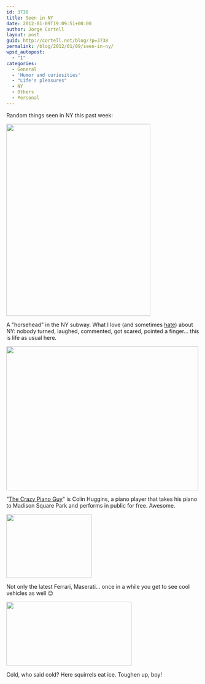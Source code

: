 ```yaml
---
id: 3738
title: Seen in NY
date: 2012-01-09T19:09:51+00:00
author: Jorge Cortell
layout: post
guid: http://cortell.net/blog/?p=3738
permalink: /blog/2012/01/09/seen-in-ny/
wpsd_autopost:
  - "1"
categories:
  - General
  - 'Humor and curiosities'
  - "Life's pleasures"
  - NY
  - Others
  - Personal
---
```

Random things seen in NY this past week:

<img class="aligncenter" title="horse head" src="https://lh3.googleusercontent.com/-nS1DjI8xc8I/TwTlSnVoaAI/AAAAAAAAAF0/w3qOj3rZRak/w375-h500-k/20120104_172511.jpg" alt="" width="375" height="500" />

A "horsehead" in the NY subway. What I love (and sometimes <a title="http://cortell.net/blog/2012/01/a-man-falls-two-walk-over-him/" href="http://cortell.net/blog/2012/01/a-man-falls-two-walk-over-him/" target="_blank">hate</a>) about NY: nobody turned, laughed, commented, got scared, pointed a finger... this is life as usual here.

<img class="aligncenter" title="Crazy Piano Guy" src="https://lh3.googleusercontent.com/-w3uvZUqXhBU/Twpo-QXvSGI/AAAAAAAAAIk/7BnWqjVxf1g/w500-h375-k/12%2B-%2B1" alt="" width="500" height="375" />

"<a title="http://colinhuggins.com" href="http://colinhuggins.com" target="_blank">The Crazy Piano Guy</a>" is Colin Huggins, a piano player that takes his piano to Madison Square Park and performs in public for free. Awesome.

<img class="aligncenter" title="cool wheels" src="https://lh3.googleusercontent.com/-JNetZZrTiwI/Twi2hHry8yI/AAAAAAAAAGs/RmLahXsz5pg/w222-h167-k/20120107_161721.jpg" alt="" width="222" height="166" />

Not only the latest Ferrari, Maserati... once in a while you get to see cool vehicles as well 😉

<img class="aligncenter" title="squirrel eating ice" src="https://lh6.googleusercontent.com/-jUi52pOLiE0/TwnIhp4SQfI/AAAAAAAAAIE/wgjK0yG3h80/w326-h168-k/20120108_114419.jpg" alt="" width="326" height="167" />

Cold, who said cold? Here squirrels eat ice. Toughen up, boy!